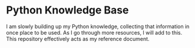 # Python Knowledge Base

I am slowly building up my Python knowledge, collecting that information in once place to be used. As I go through more resources, I will add to this. This repository effectively acts as my reference document.